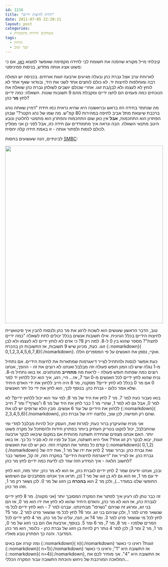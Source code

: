 ```yaml
---
id: 1216
title: "חידת לחיצות ידיים"
date: 2011-07-05 22:20:11
layout: post
categories: 
  - משחקים וחידות מתמטיות
tags: 
  - חידות
  - קצר וטוב
---
```

קיבלתי מייל מקורא שהפנה את תשומת לבי לחידה מקסימה שאפשר למצוא <a href="http://www.cet.ac.il/math/newsletter/messages.asp?Asp=403&amp;FID=67017&amp;Index=003w">כאן</a>, אם כי פשוט אציג אותה מחדש, בניסוח פמיניסטי:

לארוחת ערב אצל גברת כהן ובעלה מגיעים ארבעה זוגות אורחים. בכניסה יש המולה רבה ומוחלפות לחיצות יד. לא כולם לוחצים אחד לשני את היד, ובוודאי שאף אחד לא לוחץ לא לעצמו ולא לבן/בת זוגו. אחרי שכולם יושבים לשולחן גברת כהן שואלת את הנוכחים כמה פעמים הם לחצו ידיים ומקבלת מהם 9 תשובות שונות. השאלה: כמה ידיים לחץ <strong>מר</strong> כהן?

מה שנחמד בחידה הזו בראש ובראשונה היא שהיא נראית כמו חידת "דמיין שאתה נוהג ברכבת שיוצאת מתל אביב לחיפה במהירות 80 קמ"ש. מה שמו של נהג הקטר?" שבהן הפתרון הוא התחכמות, <strong>אבל</strong> אין כאן שום התחכמות והפתרון הוא מתמטי לחלוטין ונובע היטב מתנאי השאלה. הבה ונראה איך מתמודדים עם חידה כזו, אבל לפני כן אני ממליץ לכולם לנסות ולפתור אותה - זו באמת חידה קלה יחסית.

לבינתיים, הנה שעשועים בחסות <a href="http://www.smbc-comics.com">SMBC</a>:

<strong><a href="http://www.gadial.net/wp-content/uploads/2011/07/smbc-handshake.gif"><img class="alignnone size-full wp-image-1217" title="smbc handshake" src="http://www.gadial.net/wp-content/uploads/2011/07/smbc-handshake.gif" alt="" width="504" height="566" /></a>
</strong>

טוב, הדבר הראשון שעושים הוא לשכוח לרגע את מר כהן ולנסות להבין איך סיטואציית לחיצות הידיים בכלל הגיונית. אילו תשובות אנשים בכלל יכולים לתת לשאלה "כמה ידיים לחצת"? מספר שהוא בין 0 ל-8. למה רק 8? כי אדם לא לוחץ ידיים לא לעצמו ולא לבן זוגו. כעת, מכיוון שיש 9 תשובות, אז התשובות הן בהכרח {::nomarkdown}\( 0,1,2,3,4,5,6,7,8\){:/nomarkdown}. אוקיי, נסמן את האנשים על פי המספרים הללו.

כעת אפשר לנסות ולהתחיל לצייר דיאגרמות שמתארות את לחיצות הידיים. אם נתחיל מ-1 נגלה שיש לנו המון חופש פעולה וזה מבלבל ואנחנו לא רוצים את זה - ההפך, אנחנו רוצים כמה שפחות חופש פעולה - לראות מה <strong>מתחייב</strong> מהנתונים. אז בואו נתחיל מ-8. נניח שהוא לחץ ידיים לכל האנשים מ-0 ועד 7, אז... היי, רגע, איך הוא יכל ללחוץ יד למר 0 אם מר 0 בכלל לא לחץ ידיים? מסקנה, מר 8 היה חייב ללחוץ את ידי האדם היחיד שלא אמר כלום - גברת כהן. בנוסף לכך, הוא לחץ את ידי כל יתר האנשים.

בואו נעבור כעת למר 7. מר 7 לחץ את היד של מר 8; למי עוד הוא יכול ללחוץ ידיים? לא למר 0, אבל גם לא למר 1, שהרי מר 1 כבר לחץ את היד של מר 8 ו"נשרף"! ומר 7 חייב ללחוץ את הידיים של עוד 6 אנשים. מבין הלא שרופים יש לנו את {::nomarkdown}\( 2,3,4,5,6\){:/nomarkdown}, שהם רק חמישה; לכן שוב, נלחצה ידה של גברת כהן.

אני מניח שהעיקרון ברור כעת; למרות זאת, העסק יכול להיות מבלבל למדי ומי שהתבלבל, יכול לנקוט בטריק העתיק ביותר בפתרון חידות ולהסתכל על מקרה פשוט יותר. האם אנחנו מצפים שהחידה תשתנה מהותית אם במקום שיבואו לבקר ארבעה זוגות, יבוא לבקר רק זוג אחד? אולי היא תשתנה, אבל על פניו זה לא סביר כל כך. אז בואו קודם כל נפתור את המקרה הזה. כאן יש לנו את האנשים {::nomarkdown}\( 0,1,2\){:/nomarkdown} ואת גברת כהן; וברור שמר 2 לחץ את ידו של מר 1, ואת ידה של גברת כהן. אז לצייר את "דיאגרמת לחיצות הידיים" במקרה הזה, זה קל, ואפשר כבר לחשוב הלאה - איך המידע הזה עוזר לנו לדעת כמה ידיים לחץ מר כהן?

ובכן, אנחנו יודעים שמר 2 לחץ ידיים לגברת כהן, אז הוא לא מר כהן; יותר מזה, הוא לחץ יד עם מר 1, אז הוא גם לא בן זוגו של מר 1 (כן, תראו איך אנחנו מסתבכים עם השימוש החופשי שלנו במגדר...), ולכן מר 2 הוא <strong>בהכרח</strong> בן הזוג של מר 0. לכן נשאר רק מר 1, וזהו מר כהן.

זה כבר נותן לנו רעיון איך לפתור את המקרה המסובך יותר (אני מקווה). מר 8 לחץ ידיים לגברת כהן, אז הוא לא מר כהן, והאדם היחיד שהוא לא לחץ את ידו הוא מר 0, אז הם בני זוג, ומרגע זה שניהם "נשרפו" מבחינתנו. עברנו למר 7 - הוא לחץ ידיים לכל מי שנשאר פרט למר 1, ולכן שניהם בני זוג. ומר 6? לחץ לכל מי שנשאר פרט למר 2. ומר 5? לחץ לכל מי שנשאר פרט למר 3. ומר 4? או, הנה, עלינו על מר כהן. מר 4 לחץ ידיים לכל המרים שלפניו - מר 8, מר 7, מר 6 ומר 5. בנוסף, ארבעת אלו הם בני הזוג של מר 0, מר 1, מר 2 ומר 3; לכן למר 4 נותר רק להיות בן הזוג של גברת כהן - כלומר, הוא מר כהן המדובר. והנה כך הפתרון נובע מאליו.

ומה קורה אם באים {::nomarkdown}\( n\){:/nomarkdown} זוגות? ראינו כי כאשר {::nomarkdown}\( n=1\){:/nomarkdown} אז התשובה היא "1"; וראינו כי כאשר {::nomarkdown}\( n=4\){:/nomarkdown}, אז התשובה היא "4". אני מותיר לכם את המלאכה המורכבת של ניחוש והוכחת התשובה עבור המקרה הכללי...
